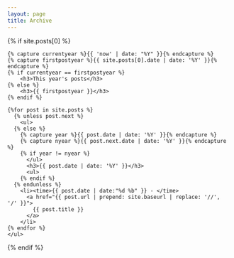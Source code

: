 ```yaml
---
layout: page
title: Archive
---
```



<section>
  {% if site.posts[0] %}

    {% capture currentyear %}{{ 'now' | date: "%Y" }}{% endcapture %}
    {% capture firstpostyear %}{{ site.posts[0].date | date: '%Y' }}{% endcapture %}
    {% if currentyear == firstpostyear %}
        <h3>This year's posts</h3>
    {% else %}  
        <h3>{{ firstpostyear }}</h3>
    {% endif %}

    {%for post in site.posts %}
      {% unless post.next %}
        <ul>
      {% else %}
        {% capture year %}{{ post.date | date: '%Y' }}{% endcapture %}
        {% capture nyear %}{{ post.next.date | date: '%Y' }}{% endcapture %}
        {% if year != nyear %}
          </ul>
          <h3>{{ post.date | date: '%Y' }}</h3>
          <ul>
        {% endif %}
      {% endunless %}
        <li><time>{{ post.date | date:"%d %b" }} - </time>
          <a href="{{ post.url | prepend: site.baseurl | replace: '//', '/' }}">
            {{ post.title }}
          </a>
        </li>
    {% endfor %}
    </ul>

  {% endif %}
</section>